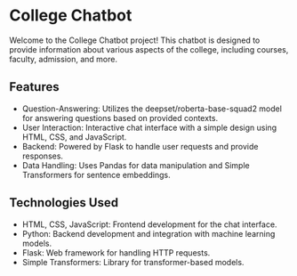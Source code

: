 # College Chatbot

Welcome to the College Chatbot project! This chatbot is designed to provide information about various aspects of the college, including courses, faculty, admission, and more.

## Features

- Question-Answering: Utilizes the deepset/roberta-base-squad2 model for answering questions based on provided contexts.
- User Interaction: Interactive chat interface with a simple design using HTML, CSS, and JavaScript.
- Backend: Powered by Flask to handle user requests and provide responses.
- Data Handling: Uses Pandas for data manipulation and Simple Transformers for sentence embeddings.

## Technologies Used

- HTML, CSS, JavaScript: Frontend development for the chat interface.
- Python: Backend development and integration with machine learning models.
- Flask: Web framework for handling HTTP requests.
- Simple Transformers: Library for transformer-based models.
  
